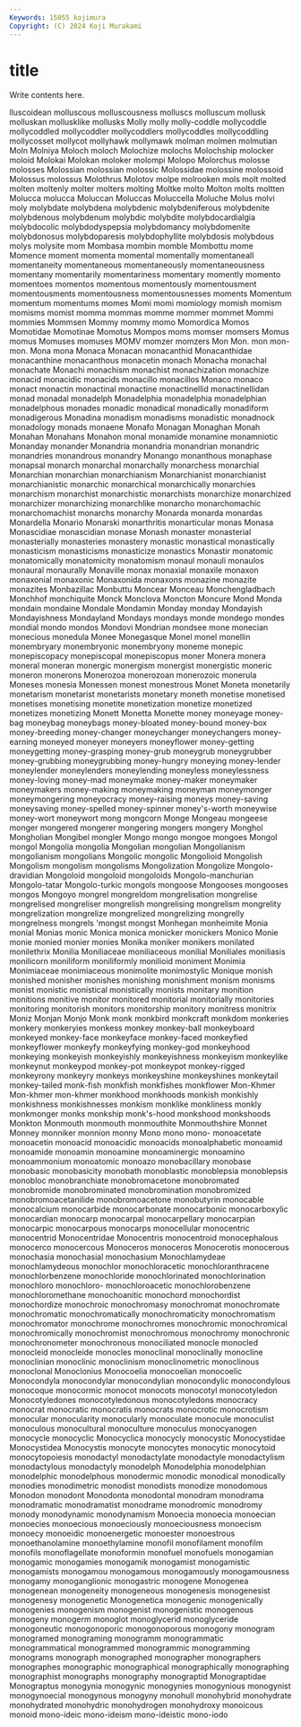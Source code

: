 ```yaml
---
Keywords: 15055 kojimura
Copyright: (C) 2024 Koji Murakami
---
```


# title

Write contents here.



lluscoidean molluscous molluscousness molluscs molluscum mollusk
molluskan mollusklike mollusks Molly molly molly-coddle mollycoddle mollycoddled mollycoddler mollycoddlers
mollycoddles mollycoddling mollycosset mollycot mollyhawk mollymawk molman molmen molmutian Moln
Molniya Moloch moloch Molochize molochs Molochship molocker moloid Molokai Molokan
moloker molompi Molopo Molorchus molosse molosses Molossian molossian molossic Molossidae
molossine molossoid Molossus molossus Molothrus Molotov molpe molrooken mols molt
molted molten moltenly molter molters molting Moltke molto Molton molts
moltten Molucca molucca Moluccan Moluccas Moluccella Moluche Molus molvi moly
molybdate molybdena molybdenic molybdeniferous molybdenite molybdenous molybdenum molybdic molybdite molybdocardialgia
molybdocolic molybdodyspepsia molybdomancy molybdomenite molybdonosus molybdoparesis molybdophyllite molybdosis molybdous molys
molysite mom Mombasa mombin momble Mombottu mome Momence moment momenta
momental momentally momentaneall momentaneity momentaneous momentaneously momentaneousness momentany momentarily momentariness
momentary momently momento momentoes momentos momentous momentously momentousment momentousments momentousness
momentousnesses moments Momentum momentum momentums momes Momi momi momiology momish
momism momisms momist momma mommas momme mommer mommet Mommi mommies
Mommsen Mommy mommy momo Momordica Momos Momotidae Momotinae Momotus Mompos
moms momser momsers Momus momus Momuses momuses MOMV momzer momzers
Mon Mon. mon mon- mon. Mona mona Monaca Monacan monacanthid
Monacanthidae monacanthine monacanthous monacetin monach Monacha monachal monachate Monachi monachism
monachist monachization monachize monacid monacidic monacids monacillo monacillos Monaco monaco
monact monactin monactinal monactine monactinellid monactinellidan monad monadal monadelph Monadelphia
monadelphia monadelphian monadelphous monades monadic monadical monadically monadiform monadigerous Monadina
monadism monadisms monadistic monadnock monadology monads monaene Monafo Monagan Monaghan
Monah Monahan Monahans Monahon monal monamide monamine monamniotic Monanday monander
Monandria monandria monandrian monandric monandries monandrous monandry Monango monanthous monaphase
monapsal monarch monarchal monarchally monarchess monarchial Monarchian monarchian monarchianism Monarchianist
monarchianist monarchianistic monarchic monarchical monarchically monarchies monarchism monarchist monarchistic monarchists
monarchize monarchized monarchizer monarchizing monarchlike monarcho monarchomachic monarchomachist monarchs monarchy
Monarda monarda monardas Monardella Monario Monarski monarthritis monarticular monas Monasa
Monascidiae monascidian monase Monash monaster monasterial monasterially monasteries monastery monastic
monastical monastically monasticism monasticisms monasticize monastics Monastir monatomic monatomically monatomicity
monatomism monaul monauli monaulos monaural monaurally Monaville monax monaxial monaxile
monaxon monaxonial monaxonic Monaxonida monaxons monazine monazite monazites Monbazillac Monbuttu
Moncear Monceau Monchengladbach Monchhof monchiquite Monck Monclova Moncton Moncure Mond
Monda mondain mondaine Mondale Mondamin Monday monday Mondayish Mondayishness Mondayland
Mondays mondays monde mondego mondes mondial mondo mondos Mondovi Mondrian
mondsee mone monecian monecious monedula Monee Monegasque Monel monel monellin
monembryary monembryonic monembryony moneme monepic monepiscopacy monepiscopal monepiscopus moner Monera
monera moneral moneran monergic monergism monergist monergistic moneric moneron monerons
Monerozoa monerozoan monerozoic monerula Moneses monesia Monessen monest monestrous Monet
Moneta monetarily monetarism monetarist monetarists monetary moneth monetise monetised monetises
monetising monetite monetization monetize monetized monetizes monetizing Monett Monetta Monette
money moneyage money-bag moneybag moneybags money-bloated money-bound money-box money-breeding money-changer
moneychanger moneychangers money-earning moneyed moneyer moneyers moneyflower money-getting moneygetting money-grasping
money-grub moneygrub moneygrubber money-grubbing moneygrubbing money-hungry moneying money-lender moneylender moneylenders
moneylending moneyless moneylessness money-loving money-mad moneymake money-maker moneymaker moneymakers money-making
moneymaking moneyman moneymonger moneymongering moneyocracy money-raising moneys money-saving moneysaving money-spelled
money-spinner money's-worth moneywise money-wort moneywort mong mongcorn Monge Mongeau mongeese
monger mongered mongerer mongering mongers mongery Monghol Mongholian Mongibel mongler
Mongo mongo mongoe mongoes Mongol mongol Mongolia mongolia Mongolian mongolian
Mongolianism mongolianism mongolians Mongolic mongolic Mongolioid Mongolish Mongolism mongolism mongolisms
Mongolization Mongolize Mongolo-dravidian Mongoloid mongoloid mongoloids Mongolo-manchurian Mongolo-tatar Mongolo-turkic mongols
mongoose Mongooses mongooses mongos Mongoyo mongrel mongreldom mongrelisation mongrelise mongrelised
mongreliser mongrelish mongrelising mongrelism mongrelity mongrelization mongrelize mongrelized mongrelizing mongrelly
mongrelness mongrels 'mongst mongst Monhegan monheimite Monia monial Monias monic
Monica monica monicker monickers Monico Monie monie monied monier monies
Monika moniker monikers monilated monilethrix Monilia Moniliaceae moniliaceous monilial Moniliales
moniliasis monilicorn moniliform moniliformly monilioid moniment Monimia Monimiaceae monimiaceous monimolite
monimostylic Monique monish monished monisher monishes monishing monishment monism monisms
monist monistic monistical monistically monists monitary monition monitions monitive monitor
monitored monitorial monitorially monitories monitoring monitorish monitors monitorship monitory monitress
monitrix Moniz Monjan Monjo Monk monk monkbird monkcraft monkdom monkeries
monkery monkeryies monkess monkey monkey-ball monkeyboard monkeyed monkey-face monkeyface monkey-faced
monkeyfied monkeyflower monkeyfy monkeyfying monkey-god monkeyhood monkeying monkeyish monkeyishly monkeyishness
monkeyism monkeylike monkeynut monkeypod monkey-pot monkeypot monkey-rigged monkeyrony monkeyry monkeys
monkeyshine monkeyshines monkeytail monkey-tailed monk-fish monkfish monkfishes monkflower Mon-Khmer Mon-khmer
mon-khmer monkhood monkhoods monkish monkishly monkishness monkishnesses monkism monklike monkliness
monkly monkmonger monks monkship monk's-hood monkshood monkshoods Monkton Monmouth monmouth
monmouthite Monmouthshire Monnet Monney monniker monnion monny Mono mono mono-
monoacetate monoacetin monoacid monoacidic monoacids monoalphabetic monoamid monoamide monoamin monoamine
monoaminergic monoamino monoammonium monoatomic monoazo monobacillary monobase monobasic monobasicity monobath
monoblastic monoblepsia monoblepsis monobloc monobranchiate monobromacetone monobromated monobromide monobrominated monobromination
monobromized monobromoacetanilide monobromoacetone monobutyrin monocable monocalcium monocarbide monocarbonate monocarbonic monocarboxylic
monocardian monocarp monocarpal monocarpellary monocarpian monocarpic monocarpous monocarps monocellular monocentric
monocentrid Monocentridae Monocentris monocentroid monocephalous monocerco monocercous Monoceros monoceros Monocerotis
monocerous monochasia monochasial monochasium Monochlamydeae monochlamydeous monochlor monochloracetic monochloranthracene monochlorbenzene
monochloride monochlorinated monochlorination monochloro monochloro- monochloroacetic monochlorobenzene monochloromethane monochoanitic monochord
monochordist monochordize monochroic monochromasy monochromat monochromate monochromatic monochromatically monochromaticity monochromatism
monochromator monochrome monochromes monochromic monochromical monochromically monochromist monochromous monochromy monochronic
monochronometer monochronous monociliated monocle monocled monocleid monocleide monocles monoclinal monoclinally
monocline monoclinian monoclinic monoclinism monoclinometric monoclinous monoclonal Monoclonius Monocoelia monocoelian
monocoelic Monocondyla monocondylar monocondylian monocondylic monocondylous monocoque monocormic monocot monocots
monocotyl monocotyledon Monocotyledones monocotyledonous monocotyledons monocracy monocrat monocratic monocratis monocrats
monocrotic monocrotism monocular monocularity monocularly monoculate monocule monoculist monoculous monocultural
monoculture monoculus monocyanogen monocycle monocyclic Monocyclica monocycly monocystic Monocystidae Monocystidea
Monocystis monocyte monocytes monocytic monocytoid monocytopoiesis monodactyl monodactylate monodactyle monodactylism
monodactylous monodactyly monodelph Monodelphia monodelphian monodelphic monodelphous monodermic monodic monodical
monodically monodies monodimetric monodist monodists monodize monodomous Monodon monodont Monodonta
monodontal monodram monodrama monodramatic monodramatist monodrame monodromic monodromy monody monodynamic
monodynamism Monoecia monoecia monoecian monoecies monoecious monoeciously monoeciousness monoecism monoecy
monoeidic monoenergetic monoester monoestrous monoethanolamine monoethylamine monofil monofilament monofilm monofils
monoflagellate monoformin monofuel monofuels monogamian monogamic monogamies monogamik monogamist monogamistic
monogamists monogamou monogamous monogamously monogamousness monogamy monoganglionic monogastric monogene Monogenea
monogenean monogeneity monogeneous monogenesis monogenesist monogenesy monogenetic Monogenetica monogenic monogenically
monogenies monogenism monogenist monogenistic monogenous monogeny monogerm monoglot monoglycerid monoglyceride
monogoneutic monogonoporic monogonoporous monogony monogram monogramed monograming monogramm monogrammatic monogrammatical
monogrammed monogrammic monogramming monograms monograph monographed monographer monographers monographes monographic
monographical monographically monographing monographist monographs monography monograptid Monograptidae Monograptus monogynia
monogynic monogynies monogynious monogynist monogynoecial monogynous monogyny monohull monohybrid monohydrate
monohydrated monohydric monohydrogen monohydroxy monoicous monoid mono-ideic mono-ideism mono-ideistic mono-iodo

